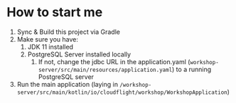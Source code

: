 # How to start me

1. Sync & Build this project via Gradle
2. Make sure you have:
    1. JDK 11 installed
    2. PostgreSQL Server installed locally
        1. If not, change the jdbc URL in the application.yaml (`workshop-server/src/main/resources/application.yaml`) to a running PostgreSQL server
3. Run the main application (laying in  `/workshop-server/src/main/kotlin/io/cloudflight/workshop/WorkshopApplication`)
